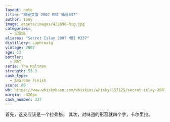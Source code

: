 ```yaml
---
layout: note
title: "神秘艾雷 2007 MBI 桶号337"
author: tony
image: assets/images/422696-big.jpg
categories:
  - 艾雷岛
aliases: "Secret Islay 2007 MBI #337"
distillery: Laphroaig
vintage: 2007
age: 12
bottler:
  - MBI
serie: The Maltman
strength: 53.3
cask_type:
  - Amarone Finish
score: 86
wb: https://www.whiskybase.com/whiskies/whisky/157125/secret-islay-2007-mbl
margin: -420px
cask_number: 337
---
```


首先，这支应该是一个拉弗格。
其次，对味道的形容就四个字，卡尔里拉。
